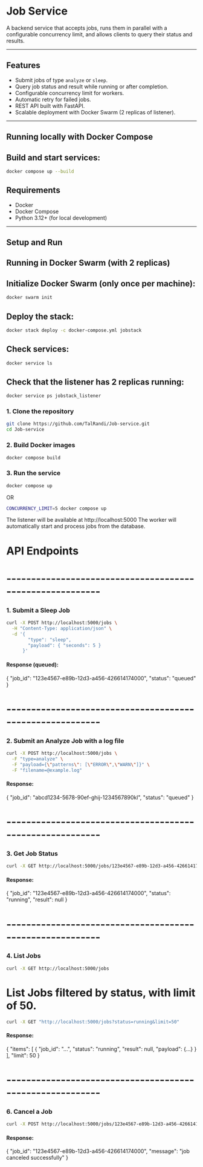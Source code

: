 <div dir="ltr">

# Job Service

A backend service that accepts jobs, runs them in parallel with a configurable concurrency limit, and allows clients to query their status and results.

---

## Features
- Submit jobs of type `analyze` or `sleep`.
- Query job status and result while running or after completion.
- Configurable concurrency limit for workers.
- Automatic retry for failed jobs.
- REST API built with FastAPI.
- Scalable deployment with Docker Swarm (2 replicas of listener).

---
    
## Running locally with Docker Compose
## Build and start services:
```bash
docker compose up --build
```

## Requirements
- Docker  
- Docker Compose  
- Python 3.12+ (for local development)  
---

## Setup and Run
## Running in Docker Swarm (with 2 replicas)
## Initialize Docker Swarm (only once per machine):
```bash
docker swarm init
```

## Deploy the stack:
```bash
docker stack deploy -c docker-compose.yml jobstack
```

## Check services:
```bash
docker service ls
```

## Check that the listener has 2 replicas running:
```bash
docker service ps jobstack_listener
```

### 1. Clone the repository

```bash
git clone https://github.com/TalRandi/Job-service.git
cd Job-service
```

### 2. Build Docker images
```bash
docker compose build
```

### 3. Run the service
```bash
docker compose up
```
OR
```bash
CONCURRENCY_LIMIT=5 docker compose up
```

The listener will be available at http://localhost:5000
The worker will automatically start and process jobs from the database.

# API Endpoints

# --------------------------------------------------------- #
### 1. Submit a Sleep Job
```bash
curl -X POST http://localhost:5000/jobs \
  -H "Content-Type: application/json" \
  -d '{
        "type": "sleep",
        "payload": { "seconds": 5 }
      }'
```
#### Response (queued):
{ "job_id": "123e4567-e89b-12d3-a456-426614174000", "status": "queued" }


# --------------------------------------------------------- #
### 2. Submit an Analyze Job with a log file
```bash
curl -X POST http://localhost:5000/jobs \
  -F "type=analyze" \
  -F "payload={\"patterns\": [\"ERROR\",\"WARN\"]}" \
  -F "filename=@example.log"
```
#### Response:
{ "job_id": "abcd1234-5678-90ef-ghij-1234567890kl", "status": "queued" }

# --------------------------------------------------------- #
### 3. Get Job Status
```bash
curl -X GET http://localhost:5000/jobs/123e4567-e89b-12d3-a456-426614174000
```
#### Response:
{
  "job_id": "123e4567-e89b-12d3-a456-426614174000",
  "status": "running",
  "result": null
}

# --------------------------------------------------------- #
### 4. List Jobs
```bash
curl -X GET http://localhost:5000/jobs
```

# List Jobs filtered by status, with limit of 50.
```bash
curl -X GET "http://localhost:5000/jobs?status=running&limit=50"
```
#### Response:
{
  "items": [
    { "job_id": "...", "status": "running", "result": null, "payload": {...} }
  ],
  "limit": 50
}


# --------------------------------------------------------- #
### 6. Cancel a Job
```bash
curl -X POST http://localhost:5000/jobs/123e4567-e89b-12d3-a456-426614174000/cancel
```
#### Response:

{
  "job_id": "123e4567-e89b-12d3-a456-426614174000",
  "message": "job canceled successfully"
}
